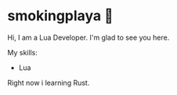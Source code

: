 # smokingplaya 🔬
Hi, I am a Lua Developer.
I'm glad to see you here.

My skills:
* Lua

Right now i learning Rust.
